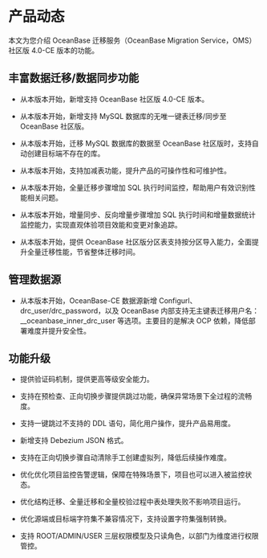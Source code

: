# 产品动态

本文为您介绍 OceanBase 迁移服务（OceanBase Migration Service，OMS）社区版 4.0-CE 版本的功能。

## 丰富数据迁移/数据同步功能

* 从本版本开始，新增支持 OceanBase 社区版 4.0-CE 版本。

* 从本版本开始，新增支持 MySQL 数据库的无唯一键表迁移/同步至 OceanBase 社区版。

* 从本版本开始，迁移 MySQL 数据库的数据至 OceanBase 社区版时，支持自动创建目标端不存在的库。

* 从本版本开始，支持加减表功能，提升产品的可操作性和可维护性。

* 从本版本开始，全量迁移步骤增加 SQL 执行时间监控，帮助用户有效识别性能相关问题。

* 从本版本开始，增量同步、反向增量步骤增加 SQL 执行时间和增量数据统计监控能力，实现直观体验项目效能和变更对象追踪。

* 从本版本开始，提供 OceanBase 社区版分区表支持按分区导入能力，全面提升全量迁移性能，节省整体迁移时间。

## 管理数据源

* 从本版本开始，OceanBase-CE 数据源新增 Configurl、drc_user/drc_password，以及 OceanBase 内部支持无主键表迁移用户名：__oceanbase_inner_drc_user 等选项。主要目的是解决 OCP 依赖，降低部署难度并提升安全性。

## 功能升级

* 提供验证码机制，提供更高等级安全能力。

* 支持在预检查、正向切换步骤提供跳过功能，确保异常场景下全过程的流畅度。

* 支持一键跳过不支持的 DDL 语句，简化用户操作，提升产品易用度。

* 新增支持 Debezium JSON 格式。

* 支持在正向切换步骤自动清除手工创建虚拟列，降低后续操作难度。

* 优化优化项目监控告警逻辑，保障在特殊场景下，项目也可以进入被监控状态。

* 优化结构迁移、全量迁移和全量校验过程中表处理失败不影响项目运行。

* 优化源端或目标端字符集不兼容情况下，支持设置字符集强制转换。

* 支持 ROOT/ADMIN/USER 三层权限模型及只读角色，以部门为维度进行权限管控。
